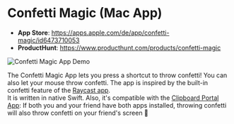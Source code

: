 # Confetti Magic (Mac App)

- **App Store**: https://apps.apple.com/de/app/confetti-magic/id6473710053
- **ProductHunt**: https://www.producthunt.com/products/confetti-magic

![Confetti Magic App Demo](https://github.com/pal03377/confetti-app/blob/main/github-assets/confetti-demo.gif?raw=true)

The Confetti Magic App lets you press a shortcut to throw confetti! You can also let your mouse throw confetti. The app is inspired by the built-in confetti feature of the [Raycast app](https://www.raycast.com/).  
It is written in native Swift. Also, it's compatible with the [Clipboard Portal App](https://github.com/pal03377/ClipboardPortal): If both you and your friend have both apps installed, throwing confetti will also throw confetti on your friend's screen 🎉
